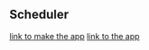 ## Scheduler
[link to make the app](https://www.icloud.com/shortcuts/9978c3c32f8646598f8decc53d26aba5)
[link to the app](https://davide255.github.io/Scheduler/)
